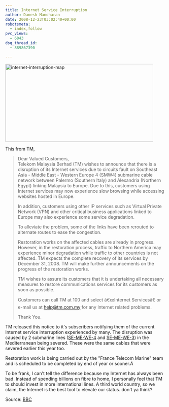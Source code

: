 ```yaml
---
title: Internet Service Interruption
author: Danesh Manoharan
date: 2008-12-23T03:02:40+00:00
robotsmeta:
  - index,follow
pvc_views:
  - 6043
dsq_thread_id:
  - 889867390

---
```

<img loading="lazy" class="alignnone size-full wp-image-1083" title="internet-interruption-map" src="/wp-content/uploads/2008/12/internet-interruption-map.gif" alt="internet-interruption-map" width="466" height="245" />

This from TM,

> Dear Valued Customers,  
> Telekom Malaysia Berhad (TM) wishes to announce that there is a disruption of its Internet services due to circuits fault on Southeast Asia - Middle East - Western Europe 4 (SMW4) submarine cable network between Palermo (Southern Italy) and Alexandria (Northern Egypt) linking Malaysia to Europe. Due to this, customers using Internet services may now experience slow browsing while accessing websites hosted in Europe.
> 
> In addition, customers using other IP services such as Virtual Private Network (VPN) and other critical business applications linked to Europe may also experience some service degradation.
> 
> To alleviate the problem, some of the links have been rerouted to alternate routes to ease the congestion.
> 
> Restoration works on the affected cables are already in progress. However, in the restoration process, traffic to Northern America may experience minor degradation while traffic to other countries is not affected. TM expects the complete recovery of its services by December 31, 2008. TM will make further announcements on the progress of the restoration works.
> 
> TM wishes to assure its customers that it is undertaking all necessary measures to restore communications services for its customers as soon as possible.
> 
> Customers can call TM at 100 and select â€œInternet Servicesâ€ or e-mail us at help@tm.com.my for any Internet related problems.
> 
> Thank You.

TM released this notice to it's subscribers notifying them of the current Internet service interruption experienced by many. The disruption was caused by 2 submarine lines ([SE-ME-WE-4][1] and [SE-ME-WE-3][2]) in the Mediterranean being severed. These were the same cables that were severed earlier this year too.

Restoration work is being carried out by the "France Telecom Marine" team and is scheduled to be completed by end of year or sooner.Â 

To be frank, I can't tell the difference because my Internet has always been bad. Instead of spending billions on fibre to home, I personally feel that TM to should invest in more international lines. A third world country, so we claim, the Internet is the best tool to elevate our status. don't ya think?

Source: [BBC][3]

 [1]: http://www.seamewe4.com/
 [2]: http://www.seamewe3.com/
 [3]: http://news.bbc.co.uk/2/hi/technology/7795320.stm